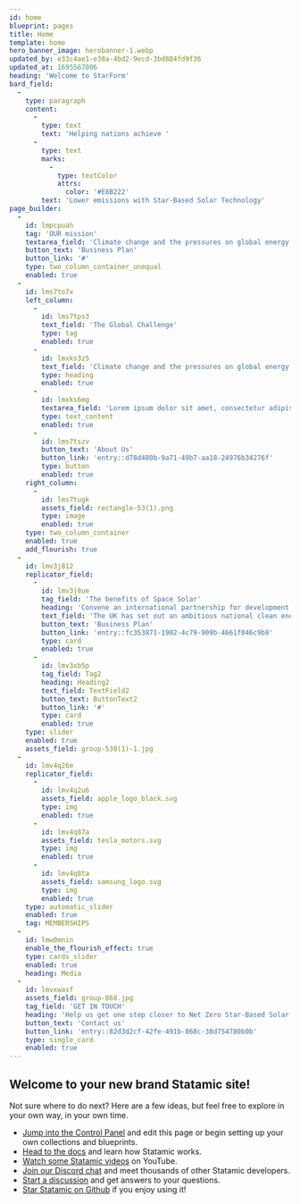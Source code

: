 ```yaml
---
id: home
blueprint: pages
title: Home
template: home
hero_banner_image: herobanner-1.webp
updated_by: e33c4ae1-e38a-4bd2-9ecd-3bd884fd9f36
updated_at: 1695567006
heading: 'Welcome to StarForm'
bard_field:
  -
    type: paragraph
    content:
      -
        type: text
        text: 'Helping nations achieve '
      -
        type: text
        marks:
          -
            type: textColor
            attrs:
              color: '#E8B222'
        text: 'Lower emissions with Star-Based Solar Technology'
page_builder:
  -
    id: lmpcpuah
    tag: 'OUR mission'
    textarea_field: 'Climate change and the pressures on global energy resources are urgent problems. The UK has set out an ambitious national clean energy policy to fully decarbonise the economy by 2050.'
    button_text: 'Business Plan'
    button_link: '#'
    type: two_column_container_unequal
    enabled: true
  -
    id: lms7to7x
    left_column:
      -
        id: lms7tps3
        text_field: 'The Global Challenge'
        type: tag
        enabled: true
      -
        id: lmxks3z5
        text_field: 'Climate change and the pressures on global energy resources are urgent problems.'
        type: heading
        enabled: true
      -
        id: lmxks6mg
        textarea_field: 'Lorem ipsum dolor sit amet, consectetur adipiscing elit. Urna vitae elementum interdum scelerisque quisque donec nulla. Velit diam quam nullam elit hac sit. Nunc, lacus, facilisis mattis amet mauris volutpat dui tellus nam. Neque, rhoncus placerat vitae arcu habitant. Dignissim quam ipsum dolor egestas non orci. At enim ut elementum.'
        type: text_content
        enabled: true
      -
        id: lms7tszv
        button_text: 'About Us'
        button_link: 'entry::d78d480b-9a71-49b7-aa18-24976b34276f'
        type: button
        enabled: true
    right_column:
      -
        id: lms7tugk
        assets_field: rectangle-53(1).png
        type: image
        enabled: true
    type: two_column_container
    enabled: true
    add_flourish: true
  -
    id: lmv3j812
    replicator_field:
      -
        id: lmv3j8ue
        tag_field: 'The benefits of Space Solar'
        heading: 'Convene an international partnership for development of space based energy.'
        text_field: 'The UK has set out an ambitious national clean energy policy – Net Zero – to fully decarbonise the economy by 2050. This future energy scenario requires clean and sustainable energy generation from renewable sources.'
        button_text: 'Business Plan'
        button_link: 'entry::fc353871-1902-4c79-909b-4661f046c9b8'
        type: card
        enabled: true
      -
        id: lmv3xb5p
        tag_field: Tag2
        heading: Heading2
        text_field: TextField2
        button_text: ButtonText2
        button_link: '#'
        type: card
        enabled: true
    type: slider
    enabled: true
    assets_field: group-538(1)-1.jpg
  -
    id: lmv4q26e
    replicator_field:
      -
        id: lmv4q2u6
        assets_field: apple_logo_black.svg
        type: img
        enabled: true
      -
        id: lmv4q87a
        assets_field: tesla_motors.svg
        type: img
        enabled: true
      -
        id: lmv4q8ta
        assets_field: samsung_logo.svg
        type: img
        enabled: true
    type: automatic_slider
    enabled: true
    tag: MEMBERSHIPS
  -
    id: lmw0mnin
    enable_the_flourish_effect: true
    type: cards_slider
    enabled: true
    heading: Media
  -
    id: lmvxwasf
    assets_field: group-868.jpg
    tag_field: 'GET IN TOUCH'
    heading: 'Help us get one step closer to Net Zero Star-Based Solar Power.'
    button_text: 'Contact us'
    button_link: 'entry::82d3d2cf-42fe-491b-868c-38d754780b0b'
    type: single_card
    enabled: true
---
```

## Welcome to your new brand Statamic site!

Not sure where to do next? Here are a few ideas, but feel free to explore in your own way, in your own time.

- [Jump into the Control Panel](/cp) and edit this page or begin setting up your own collections and blueprints.
- [Head to the docs](https://statamic.dev) and learn how Statamic works.
- [Watch some Statamic videos](https://youtube.com/statamic) on YouTube.
- [Join our Discord chat](https://statamic.com/discord) and meet thousands of other Statamic developers.
- [Start a discussion](https://github.com/statamic/cms/discussions) and get answers to your questions.
- [Star Statamic on Github](https://github.com/statamic/cms) if you enjoy using it!
